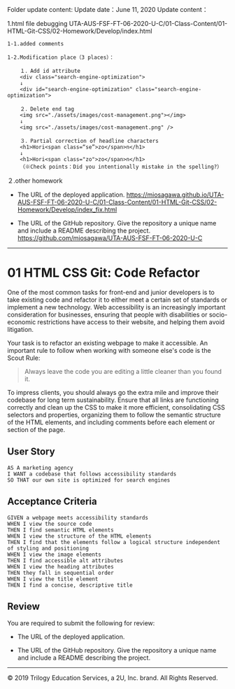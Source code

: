 Folder update content:
Update date：June 11, 2020
Update content：

1.html file debugging
UTA-AUS-FSF-FT-06-2020-U-C/01-Class-Content/01-HTML-Git-CSS/02-Homework/Develop/index.html

    1-1.added comments

    1-2.Modification place（3 places）：

        １．Add id attribute
        <div class="search-engine-optimization">
        ↓
        <div id="search-engine-optimization" class="search-engine-optimization">

        ２．Delete end tag
        <img src="./assets/images/cost-management.png"></img>
        ↓
        <img src="./assets/images/cost-management.png" />  

        ３．Partial correction of headline characters
        <h1>Hori<span class=“se”>zo</span>n</h1>
        ↓
        <h1>Hori<span class="zo">zo</span>n</h1>
        （※Check points：Did you intentionally mistake in the spelling?）

２.other homework
* The URL of the deployed application.
https://miosagawa.github.io/UTA-AUS-FSF-FT-06-2020-U-C/01-Class-Content/01-HTML-Git-CSS/02-Homework/Develop/index_fix.html


* The URL of the GitHub repository. Give the repository a unique name and include a README describing the project.
https://github.com/miosagawa/UTA-AUS-FSF-FT-06-2020-U-C





--------------------------

# 01 HTML CSS Git: Code Refactor

One of the most common tasks for front-end and junior developers is to take existing code and refactor it to either meet a certain set of standards or implement a new technology. Web accessibility is an increasingly important consideration for businesses, ensuring that people with disabilities or socio-economic restrictions have access to their website, and helping them avoid litigation.

Your task is to refactor an existing webpage to make it accessible. An important rule to follow when working with someone else's code is the Scout Rule:

> Always leave the code you are editing a little cleaner than you found it.

To impress clients, you should always go the extra mile and improve their codebase for long term sustainability. Ensure that all links are functioning correctly and clean up the CSS to make it more efficient, consolidating CSS selectors and properties, organizing them to follow the semantic structure of the HTML elements, and including comments before each element or section of the page.

## User Story

```
AS A marketing agency
I WANT a codebase that follows accessibility standards
SO THAT our own site is optimized for search engines
```

## Acceptance Criteria

```
GIVEN a webpage meets accessibility standards
WHEN I view the source code
THEN I find semantic HTML elements
WHEN I view the structure of the HTML elements
THEN I find that the elements follow a logical structure independent of styling and positioning
WHEN I view the image elements
THEN I find accessible alt attributes
WHEN I view the heading attributes
THEN they fall in sequential order
WHEN I view the title element
THEN I find a concise, descriptive title
```

## Review

You are required to submit the following for review:

* The URL of the deployed application.

* The URL of the GitHub repository. Give the repository a unique name and include a README describing the project.

- - -
© 2019 Trilogy Education Services, a 2U, Inc. brand. All Rights Reserved.





